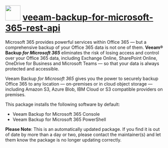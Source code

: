 # <img src="https://cdn.jsdelivr.net/gh/mkevenaar/chocolatey-packages@66206ce27f4fe396e0b935a41199e04fbf8eabe5/icons/veeam-backup-for-microsoft-365-rest-api.png" width="48" height="48"/> [veeam-backup-for-microsoft-365-rest-api](https://community.chocolatey.org/packages/veeam-backup-for-microsoft-365-rest-api)

Microsoft 365 provides powerful services within Office 365 — but a comprehensive backup of your Office 365 data is not one of them. **Veeam® Backup _for Microsoft 365_** eliminates the risk of losing access and control over your Office 365 data, including Exchange Online, SharePoint Online, OneDrive for Business and Microsoft Teams — so that your data is always protected and accessible.

Veeam Backup _for Microsoft 365_ gives you the power to securely backup Office 365 to any location — on-premises or in cloud object storage — including Amazon S3, Azure Blob, IBM Cloud or S3 compatible providers on premises.

This package installs the following software by default:

* Veeam Backup for Microsoft 365 Console
* Veeam Backup for Microsoft 365 PowerShell

**Please Note**: This is an automatically updated package. If you find it is
out of date by more than a day or two, please contact the maintainer(s) and
let them know the package is no longer updating correctly.
